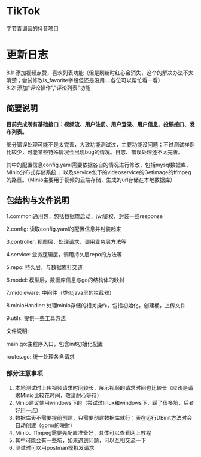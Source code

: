 
# TikTok
字节青训营的抖音项目

# 更新日志
8.1: 添加视频点赞，喜欢列表功能（但是刷新时红心会消失，这个的解决办法不太清楚；尝试修改is_favorite字段但还是没用....各位可以帮忙看一看）\
8.2: 添加"评论操作","评论列表"功能

## 简要说明
**目前完成所有基础接口：视频流、用户注册、用户登录、用户信息、投稿接口、发布列表。**

部分错误处理可能不是太完善，大致功能测试过，主要功能没问题；不过测试样例比较少，可能某些特殊情况会出现bug的情况。日志、错误处理还不太完善。

其中的配置信息config.yaml需要依据各自的情况进行修改，包括mysql数据库、Minio分布式存储系统； 以及service包下的videoservice的GetImage的ffmpeg的路径。（Minio主要用于视频的云端存储，生成的url存储在本地数据库）


## 包结构与文件说明
1.common:通用包，包括数据库启动，jwt鉴权，封装一些response

2.config: 读取config.yaml的配置信息并封装起来

3.controller: 视图层，处理请求，调用业务层方法等

4.service: 业务逻辑层，调用持久层repo的方法等

5.repo: 持久层，与数据库打交道

6.model: 模型层，数据库信息与go的结构体的映射

7.middleware: 中间件（类似java里的拦截器）

8.minioHandler: 处理minio存储的相关操作，包括初始化，创建桶，上传文件

9.utils: 提供一些工具方法

文件说明:

main.go:主程序入口，包含init初始化配置

routes.go: 统一处理各自请求


### 部分注意事项
1. 本地测试时上传视频请求时间较长，展示视频的请求时间也比较长（应该是请求Minio比较花时间，敬请耐心等待）
2. Minio建议使用windows下的（尝试过linux和windows下，踩了很多坑，后者好用一点）
3. 数据库表不需要提前创建，只需要创建数据库就行；表在运行DBinit方法时会自动创建（gorm的映射）
4. Minio、ffmpeg需要先配置准备好，具体可以查看网上教程
5. 其中可能会有一些坑，如果遇到问题，可以互相交流一下
6. 测试时可以用postman模拟发请求
